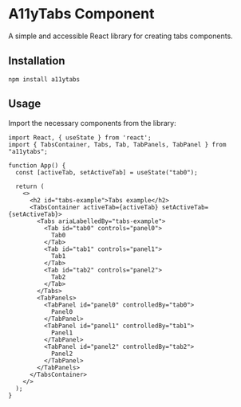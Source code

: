 # A11yTabs Component

A simple and accessible React library for creating tabs components.

## Installation

```
npm install a11ytabs

```

## Usage

Import the necessary components from the library:

```
import React, { useState } from 'react';
import { TabsContainer, Tabs, Tab, TabPanels, TabPanel } from "a11ytabs";

function App() {
  const [activeTab, setActiveTab] = useState("tab0");

  return (
    <>
      <h2 id="tabs-example">Tabs example</h2>
      <TabsContainer activeTab={activeTab} setActiveTab={setActiveTab}>
        <Tabs ariaLabelledBy="tabs-example">
          <Tab id="tab0" controls="panel0">
            Tab0
          </Tab>
          <Tab id="tab1" controls="panel1">
            Tab1
          </Tab>
          <Tab id="tab2" controls="panel2">
            Tab2
          </Tab>
        </Tabs>
        <TabPanels>
          <TabPanel id="panel0" controlledBy="tab0">
            Panel0
          </TabPanel>
          <TabPanel id="panel1" controlledBy="tab1">
            Panel1
          </TabPanel>
          <TabPanel id="panel2" controlledBy="tab2">
            Panel2
          </TabPanel>
        </TabPanels>
      </TabsContainer>
    </>
  );
}
```
